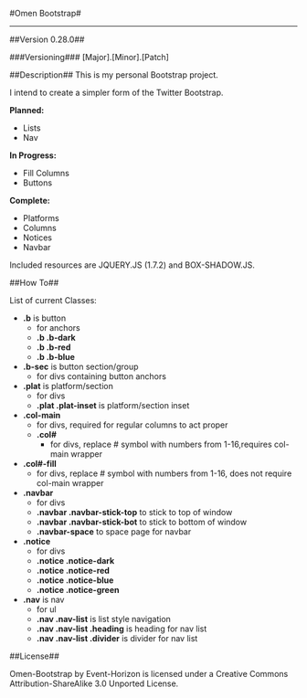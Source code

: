 #Omen Bootstrap#
***

##Version 0.28.0##

###Versioning###
[Major].[Minor].[Patch]

##Description##
This is my personal Bootstrap project. 

I intend to create a simpler form of the Twitter Bootstrap. 

**Planned:**
 - Lists
 - Nav

**In Progress:**
 - Fill Columns
 - Buttons

**Complete:**
 - Platforms
 - Columns
 - Notices
 - Navbar

Included resources are JQUERY.JS (1.7.2) and BOX-SHADOW.JS.

##How To##

List of current Classes:
 - **.b** is button
    - for anchors
    - **.b .b-dark**
    - **.b .b-red**
    - **.b .b-blue**
 - **.b-sec** is button section/group
    - for divs containing button anchors
 - **.plat** is platform/section
    - for divs
    - **.plat .plat-inset** is platform/section inset
 - **.col-main**
    - for divs, required for regular columns to act proper
    - **.col#**
       - for divs, replace # symbol with numbers from 1-16,requires col-main wrapper
 - **.col#-fill**
    - for divs, replace # symbol with numbers from 1-16, does not require col-main wrapper
 - **.navbar**
    - for divs
    - **.navbar .navbar-stick-top** to stick to top of window
    - **.navbar .navbar-stick-bot** to stick to bottom of window
    - **.navbar-space** to space page for navbar
 - **.notice**
    - for divs
    - **.notice .notice-dark**
    - **.notice .notice-red**
    - **.notice .notice-blue**
    - **.notice .notice-green**
 - **.nav** is nav
    - for ul
    - **.nav .nav-list** is list style navigation
    - **.nav .nav-list .heading** is heading for nav list
    - **.nav .nav-list .divider** is divider for nav list

##License##

Omen-Bootstrap by Event-Horizon is licensed under a Creative Commons Attribution-ShareAlike 3.0 Unported License.